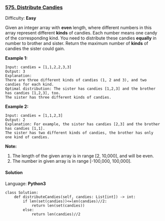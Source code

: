 ### [575\. Distribute Candies](https://leetcode.com/problems/distribute-candies/)

Difficulty: **Easy**

Given an integer array with **even** length, where different numbers in this array represent different **kinds** of candies. Each number means one candy of the corresponding kind. You need to distribute these candies **equally** in number to brother and sister. Return the maximum number of **kinds** of candies the sister could gain.

**Example 1:**  

```
Input: candies = [1,1,2,2,3,3]
Output: 3
Explanation:
There are three different kinds of candies (1, 2 and 3), and two candies for each kind.
Optimal distribution: The sister has candies [1,2,3] and the brother has candies [1,2,3], too. 
The sister has three different kinds of candies. 
```

**Example 2:**  

```
Input: candies = [1,1,2,3]
Output: 2
Explanation: For example, the sister has candies [2,3] and the brother has candies [1,1]. 
The sister has two different kinds of candies, the brother has only one kind of candies. 
```

**Note:**

1.  The length of the given array is in range [2, 10,000], and will be even.
2.  The number in given array is in range [-100,000, 100,000].


#### Solution

Language: **Python3**

```python3
class Solution:
    def distributeCandies(self, candies: List[int]) -> int:
        if len(set(candies))<=len(candies)//2:
            return len(set(candies))
        else:
            return len(candies)//2
```